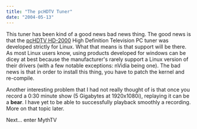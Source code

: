 ```yaml
---
title: "The pcHDTV Tuner"
date: "2004-05-13"
---
```


This tuner has been kind of a good news bad news thing. The good news is that the [pcHDTV HD-2000](http://www.pchdtv.com/) High Definition Television PC tuner was developed strictly for Linux. What that means is that support will be there. As most Linux users know, using products developed for windows can be dicey at best because the manufacturer's rarely support a Linux version of their drivers (with a few notable exceptions: nVidia being one). The bad news is that in order to install this thing, you have to patch the kernel and re-compile.  
  
Another interesting problem that I had not really thought of is that once you record a 0:30 minute show (5 Gigabytes at 1920x1080i), replaying it can be a **bear**. I have yet to be able to successfully playback smoothly a recording. More on that topic later.  
  
Next... enter MythTV
